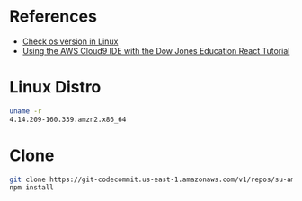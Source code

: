 # References
- [Check os version in Linux](https://www.cyberciti.biz/faq/how-to-check-os-version-in-linux-command-line/)
- [Using the AWS Cloud9 IDE with the Dow Jones Education React Tutorial](https://github.com/dowjones/react-tutorial/blob/master/AWS.Cloud9.Instructions.md)

# Linux Distro
```sh
uname -r
4.14.209-160.339.amzn2.x86_64
```

# Clone

```sh
git clone https://git-codecommit.us-east-1.amazonaws.com/v1/repos/su-amazing-leads-roisense
npm install
```